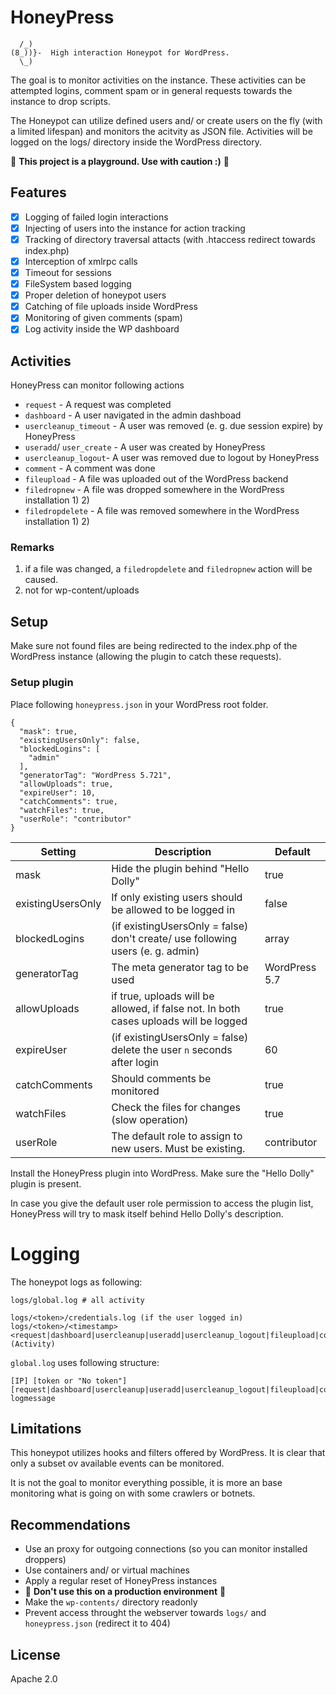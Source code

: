 # HoneyPress

```
  /_)
(8_))}-  High interaction Honeypot for WordPress.
  \_)   
```

The goal is to monitor activities on the instance. These activities can be attempted logins, comment spam or in general requests towards the instance to drop scripts.

The Honeypot can utilize defined users and/ or create users on the fly (with a limited lifespan) and monitors the acitvity as JSON file. Activities will be logged on the logs/ directory inside the WordPress directory.

🛑 **This project is a playground. Use with caution :)** 🛑 

## Features

- [x] Logging of failed login interactions
- [x] Injecting of users into the instance for action tracking
- [x] Tracking of directory traversal attacts (with .htaccess redirect towards index.php)
- [x] Interception of xmlrpc calls
- [x] Timeout for sessions
- [x] FileSystem based logging
- [X] Proper deletion of honeypot users
- [x] Catching of file uploads inside WordPress
- [x] Monitoring of given comments (spam)
- [x] Log activity inside the WP dashboard

## Activities

HoneyPress can monitor following actions

- `request` - A request was completed
- `dashboard` - A user navigated in the admin dashboad
- `usercleanup_timeout` - A user was removed (e. g. due session expire) by HoneyPress
- `useradd`/ `user_create` - A user was created by HoneyPress
- `usercleanup_logout`- A user was removed due to logout by HoneyPress
- `comment` - A comment was done
- `fileupload` - A file was uploaded out of the WordPress backend
- `filedropnew` - A file was dropped somewhere in the WordPress installation 1) 2)
- `filedropdelete` - A file was removed somewhere in the WordPress installation 1) 2)

### Remarks 
1) if a file was changed, a `filedropdelete` and `filedropnew` action will be caused.
2) not for wp-content/uploads

## Setup

Make sure not found files are being redirected to the index.php of the WordPress instance (allowing the plugin to catch these requests).

### Setup plugin


Place following `honeypress.json` in your WordPress root folder.

```
{
  "mask": true,
  "existingUsersOnly": false,
  "blockedLogins": [
    "admin"
  ],
  "generatorTag": "WordPress 5.721",
  "allowUploads": true,
  "expireUser": 10,
  "catchComments": true,
  "watchFiles": true,
  "userRole": "contributor"
}
```
|Setting|Description|Default|
|---|---|--|
|mask|Hide the plugin behind "Hello Dolly"|true|
|existingUsersOnly|If only existing users should be allowed to be logged in|false|
|blockedLogins|(if existingUsersOnly = false) don't create/ use following users (e. g. admin)| array|
|generatorTag|The meta generator tag to be used|WordPress 5.7|
|allowUploads|if true, uploads will be allowed, if false not. In both cases uploads will be logged|true|
|expireUser|(if existingUsersOnly = false) delete the user `n` seconds after login|60|
|catchComments|Should comments be monitored|true|
|watchFiles|Check the files for changes (slow operation)|true|
|userRole|The default role to assign to new users. Must be existing.|contributor|

Install the HoneyPress plugin into WordPress. Make sure the "Hello Dolly" plugin is present. 

In case you give the default user role permission to access the plugin list, HoneyPress will try to mask itself behind Hello Dolly's description.

# Logging

The honeypot logs as following:

```
logs/global.log # all activity

logs/<token>/credentials.log (if the user logged in)
logs/<token>/<timestamp><request|dashboard|usercleanup|useradd|usercleanup_logout|fileupload|comment|filedropnew|filedropdelete>.log (Activity)
```

`global.log` uses following structure:

```
[IP] [token or "No token"] [request|dashboard|usercleanup|useradd|usercleanup_logout|fileupload|comment|filedropnew|filedropdelete] logmessage
```

## Limitations

This honeypot utilizes hooks and filters offered by WordPress. It is clear that only a subset ov available events can be monitored.

It is not the goal to monitor everything possible, it is more an base monitoring what is going on with some crawlers or botnets.

## Recommendations

- Use an proxy for outgoing connections (so you can monitor installed droppers)
- Use containers and/ or virtual machines
- Apply a regular reset of HoneyPress instances
- 🛑 **Don't use this on a production environment** 🛑 
- Make the `wp-contents/` directory readonly
- Prevent access throught the webserver towards `logs/` and `honeypress.json` (redirect it to 404)

## License

Apache 2.0